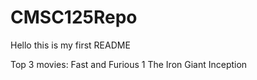 # CMSC125Repo

Hello this is my first README

Top 3 movies:
Fast and Furious 1
The Iron Giant
Inception
